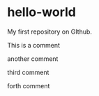 # hello-world
My first repository on GIthub.

This is a comment

another comment


third comment

forth comment

